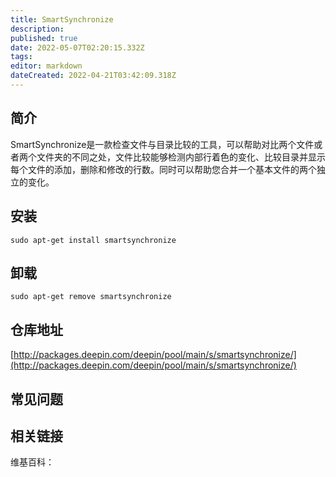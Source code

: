 ```yaml
---
title: SmartSynchronize
description: 
published: true
date: 2022-05-07T02:20:15.332Z
tags: 
editor: markdown
dateCreated: 2022-04-21T03:42:09.318Z
---
```


## 简介

SmartSynchronize是一款检查文件与目录比较的工具，可以帮助对比两个文件或者两个文件夹的不同之处，文件比较能够检测内部行着色的变化、比较目录并显示每个文件的添加，删除和修改的行数。同时可以帮助您合并一个基本文件的两个独立的变化。

## 安装

`sudo apt-get install smartsynchronize`

## 卸载

`sudo apt-get remove smartsynchronize`

## 仓库地址

[http://packages.deepin.com/deepin/pool/main/s/smartsynchronize/](http://packages.deepin.com/deepin/pool/main/s/smartsynchronize/)


## 常见问题


## 相关链接

维基百科：